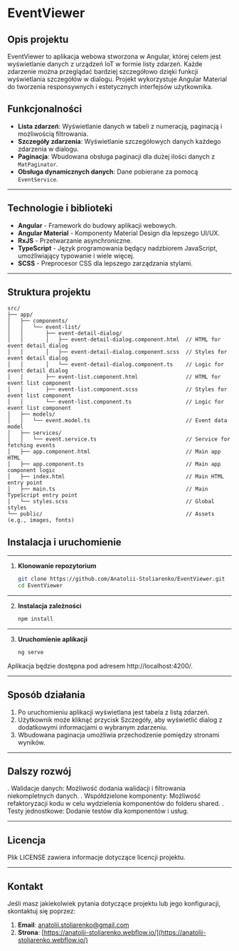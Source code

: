 <!-- prettier-ignore-start -->
# EventViewer

## Opis projektu

EventViewer to aplikacja webowa stworzona w Angular, której celem jest wyświetlanie danych z urządzeń IoT w formie listy zdarzeń. Każde zdarzenie można przeglądać bardziej szczegółowo dzięki funkcji wyświetlania szczegółów w dialogu. Projekt wykorzystuje Angular Material do tworzenia responsywnych i estetycznych interfejsów użytkownika.

## Funkcjonalności

- **Lista zdarzeń**: Wyświetlanie danych w tabeli z numeracją, paginacją i możliwością filtrowania.
- **Szczegóły zdarzenia**: Wyświetlanie szczegółowych danych każdego zdarzenia w dialogu.
- **Paginacja**: Wbudowana obsługa paginacji dla dużej ilości danych z `MatPaginator`.
- **Obsługa dynamicznych danych**: Dane pobierane za pomocą `EventService`.

---

## Technologie i biblioteki

- **Angular** - Framework do budowy aplikacji webowych.
- **Angular Material** - Komponenty Material Design dla lepszego UI/UX.
- **RxJS** - Przetwarzanie asynchroniczne.
- **TypeScript** - Język programowania będący nadzbiorem JavaScript, umożliwiający typowanie i wiele więcej.
- **SCSS** - Preprocesor CSS dla lepszego zarządzania stylami.

---

## Struktura projektu

```plaintext
src/
├── app/
│   ├── components/
│   │   └── event-list/
│   │       ├── event-detail-dialog/
│   │       │   ├── event-detail-dialog.component.html  // HTML for event detail dialog
│   │       │   ├── event-detail-dialog.component.scss  // Styles for event detail dialog
│   │       │   └── event-detail-dialog.component.ts    // Logic for event detail dialog
│   │       ├── event-list.component.html               // HTML for event list component
│   │       ├── event-list.component.scss               // Styles for event list component
│   │       └── event-list.component.ts                 // Logic for event list component
│   ├── models/
│   │   └── event.model.ts                              // Event data model
│   ├── services/
│   │   └── event.service.ts                            // Service for fetching events
│   ├── app.component.html                              // Main app HTML
│   ├── app.component.ts                                // Main app component logic
│   ├── index.html                                      // Main HTML entry point
│   ├── main.ts                                         // Main TypeScript entry point
│   └── styles.scss                                     // Global styles
└── public/                                             // Assets (e.g., images, fonts)
```

## Instalacja i uruchomienie

---

1. **Klonowanie repozytorium**

   ```bash
   git clone https://github.com/Anatolii-Stoliarenko/EventViewer.git
   cd EventViewer
   ```

---

2. **Instalacja zależności**
   ```bash
   npm install
   ```
---

3. **Uruchomienie aplikacji**

   ```bash
   ng serve
   ```
Aplikacja będzie dostępna pod adresem http://localhost:4200/.

---

## Sposób działania

1. Po uruchomieniu aplikacji wyświetlana jest tabela z listą zdarzeń.
2. Użytkownik może kliknąć przycisk Szczegóły, aby wyświetlić dialog z dodatkowymi informacjami o wybranym zdarzeniu.
3. Wbudowana paginacja umożliwia przechodzenie pomiędzy stronami wyników.

---

## Dalszy rozwój

. Walidacje danych: Możliwość dodania walidacji i filtrowania niekompletnych danych.
. Współdzielone komponenty: Możliwość refaktoryzacji kodu w celu wydzielenia komponentów do folderu shared.
. Testy jednostkowe: Dodanie testów dla komponentów i usług.

---

## Licencja

Plik LICENSE zawiera informacje dotyczące licencji projektu.

---

## Kontakt

Jeśli masz jakiekolwiek pytania dotyczące projektu lub jego konfiguracji, skontaktuj się poprzez:

1. **Email**: [anatolii.stoliarenko@gmail.com](mailto:anatolii.stoliarenko@gmail.com)
2. **Strona**: [https://anatolii-stoliarenko.webflow.io/](https://anatolii-stoliarenko.webflow.io/)


<!-- prettier-ignore-end -->
